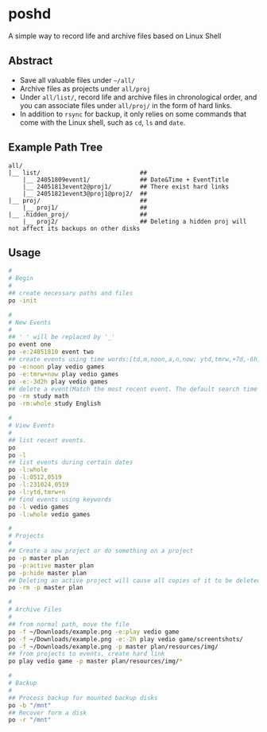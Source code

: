 # poshd
A simple way to record life and archive files based on Linux Shell

## Abstract
- Save all valuable files under `~/all/`
- Archive files as projects under `all/proj`
- Under `all/list/`, record life and archive files in chronological order, and you can associate files under `all/proj/` in the form of hard links.
- In addition to `rsync` for backup, it only relies on some commands that come with the Linux shell, such as `cd`, `ls` and `date`.

## Example Path Tree
```
all/
|__ list/                            ##
    |__ 24051809event1/              ## Date&Time + EventTitle
    |__ 24051813event2@proj1/        ## There exist hard links
    |__ 24051821event3@proj1@proj2/  ##
|__ proj/                            ##
    |__ proj1/                       ##
|__ .hidden_proj/                    ##
    |__ proj2/                       ## Deleting a hidden proj will not affect its backups on other disks
```

## Usage
```bash
#
# Begin
#
## create necessary paths and files
po -init

#
# New Events
#
## ' ' will be replaced by '_'
po event one 
po -e:24051810 event two
## create events using time words:[td,m,noon,a,n,now; ytd,tmrw,+7d,-6h]
po -e:noon play vedio games
po -e:tmrw+now play vedio games
po -e:-3d2h play vedio games
## delete a event(Match the most recent event. The default search time range is this month)
po -rm study math
po -rm:whole study English

#
# View Events
#
## list recent events. 
po
po -l
## list events during certain dates
po -l:whole
po -l:0512,0519
po -l:231024,0519
po -l:ytd,tmrw+n
## find events using keywords
po -l vedio games
po -l:whole vedio games

#
# Projects
#
## Create a new project or do something on a project
po -p master plan
po -p:active master plan
po -p:hide master plan
## Deleting an active project will cause all copies of it to be deleted during backup; however, for a hidden project, it will be confirmed that at least one copy exists before deleting the original. 
po -rm -p master plan

#
# Archive Files
#
## from normal path, move the file
po -f ~/Downloads/example.png -e:play vedio game
po -f ~/Downloads/example.png -e:-2h play vedio game/screentshots/
po -f ~/Downloads/example.png -p master plan/resources/img/
## from projects to events, create hard link
po play vedio game -p master plan/resources/img/*

#
# Backup
#
## Process backup for mounted backup disks
po -b "/mnt"
## Recover form a disk
po -r "/mnt"
```
